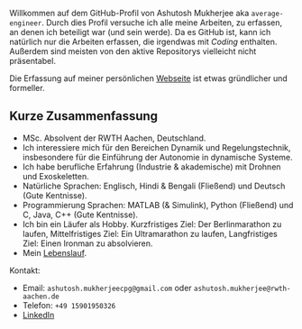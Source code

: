 Willkommen auf dem GitHub-Profil von Ashutosh Mukherjee aka `average-engineer`. Durch dies Profil versuche ich alle meine Arbeiten, zu erfassen, an denen ich beteiligt war (und sein werde). Da es GitHub ist, kann ich natürlich nur die Arbeiten erfassen, die irgendwas mit *Coding* enthalten. Außerdem sind meisten von den aktive Repositorys vielleicht nicht präsentabel.   

Die Erfassung auf meiner persönlichen [Webseite](https://average-engineer.github.io/Projects-Website-Ashutosh-Mukherjee/) ist etwas gründlicher und formeller.

## Kurze Zusammenfassung

* MSc. Absolvent der RWTH Aachen, Deutschland.
* Ich interessiere mich für den Bereichen Dynamik und Regelungstechnik, insbesondere für die Einführung der Autonomie in dynamische Systeme.
* Ich habe berufliche Erfahrung (Industrie & akademische) mit Drohnen und Exoskeletten.
* Natürliche Sprachen: Englisch, Hindi & Bengali (Fließend) und Deutsch (Gute Kentnisse).
* Programmierung Sprachen: MATLAB (& Simulink), Python (Fließend) und C, Java, C++ (Gute Kentnisse).
* Ich bin ein Läufer als Hobby. Kurzfristiges Ziel: Der Berlinmarathon zu laufen, Mittelfristiges Ziel: Ein Ultramarathon zu laufen, Langfristiges Ziel: Einen Ironman zu absolvieren.
* Mein [Lebenslauf](https://github.com/average-engineer/Academic-Resume/blob/main/Academic%20Resume.pdf).

Kontakt:
* Email: `ashutosh.mukherjeecpg@gmail.com` oder `ashutosh.mukherjee@rwth-aachen.de`
* Telefon: `+49 15901950326`
* [LinkedIn](https://www.linkedin.com/in/ashutosh-mukherjee-376878165/)
